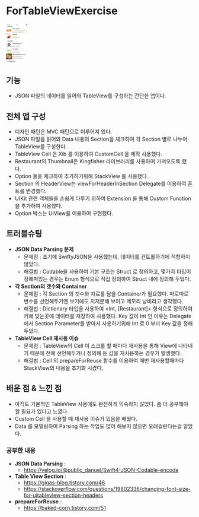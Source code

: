 # ForTableViewExercise

<img src="https://github.com/jxxnnee/ForTableViewExercise/raw/master/Images/view.png" alt="view.png" style="zoom:10%;" />


## 기능

- JSON 파일의 데이터를 읽어와 TableView를 구성하는 간단한 앱이다.

## 전체 앱 구성

- 디자인 패턴은 MVC 패턴으로 이루어져 있다.
- JSON 파일을 읽어와 Data 내용의 Section을 체크하여 각 Section 별로 나누어 TableView를 구성한다.
- TableView Cell 은 Xib 를 이용하여 CustomCell 을 제작 사용했다.
- Restaurant의 Thumbnail은 Kingfisher 라이브러리를 사용하여 가져오도록 했다.
- Option 들을 체크하여 추가하기위해 StackView 를 사용했다.
- Section 의 HeaderView는 viewForHeaderInSection Delegate를 이용하여 폰트를 변경했다.
- UIKit 관련 객체들을 손쉽게 다루기 위하여 Extension 을 통해 Custom Function을 추가하여 사용했다.
- Option 박스는 UIView를 이용하여 구현했다.

## 트러블슈팅

- **JSON Data Parsing 문제**
  - 문제점 : 초기에 SwiftyJSON을 사용했는데, 데이터를 컨트롤하기에 적합하지 않았다.
  - 해결법 : Codable을 사용하여 기본 구조는 Struct 로 정의하고, 몇가지 타입이 정해져있는 경우는
    Enum 형식으로 직접 정의하여 Struct 내에 정의해 두었다.
- **각 Section의 갯수와 Container** 
  - 문제점 : 각 Section 의 갯수와 자료를 담을 Container가 필요했다. 따로따로 변수를 선언해두기엔 보기에도 지저분해 보이고 메모리 낭비라고 생각했다.
  - 해결법 : Dictionary 타입을 사용하여 <Int, [Restaurant]> 형식으로 정의하여 키에 맞는곳에 데이터를 저장하여 사용했다. 
    Key 값이 Int 인 이유는 Delegate 에서 Section Parameter를 받아서 사용하기위해 Int 로 0 부터 Key 값을 정해두었다.
- **TableView Cell 재사용 이슈**
  - 문제점 : TableView의 Cell 이 스크롤 할 때마다 재사용을 통해 View에 나타내기 때문에 전에 선언해두거나 정의해 둔 값을 재사용하는 경우가 발생했다.
  - 해결법 : Cell 의 prepareForReuse 함수를 이용하여 매번 재사용할때마다 StackView의 내용을 초기화 시켰다. 

## 배운 점 & 느낀 점

- 아직도 기본적인 TableView 사용에도 완전하게 익숙하지 않았다. 좀 더 공부해야 할 필요가 있다고 느꼈다.
- Custom Cell 을 사용할 때 재사용 이슈가 있음을 배웠다.
- Data 를 모델링하여 Parsing 하는 작업도 많이 해보지 않으면 오래걸린다는걸 알았다.

### 공부한 내용

- **JSON Data Parsing** : 
  - https://velog.io/@public_danuel/Swift4-JSON-Codable-encode
- **Table View Section** : 
  - https://gigas-blog.tistory.com/46
  - https://stackoverflow.com/questions/19802336/changing-font-size-for-uitableview-section-headers
- **prepareForReuse** :
  - https://baked-corn.tistory.com/51
